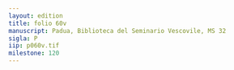 ```yaml
---
layout: edition
title: folio 60v
manuscript: Padua, Biblioteca del Seminario Vescovile, MS 32
sigla: P
iip: p060v.tif
milestone: 120
---
```

